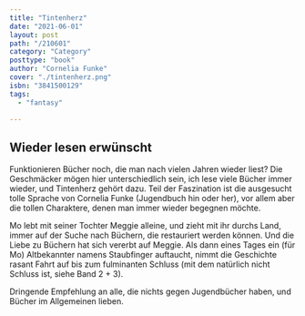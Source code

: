 ```yaml
---
title: "Tintenherz"
date: "2021-06-01"
layout: post
path: "/210601"
category: "Category"
posttype: "book"
author: "Cornelia Funke"
cover: "./tintenherz.png"
isbn: "3841500129"
tags:
  - "fantasy"

---
```

## Wieder lesen erwünscht

Funktionieren Bücher noch, die man nach vielen Jahren wieder liest? Die Geschmäcker mögen hier unterschiedlich sein, ich lese viele Bücher immer wieder, und Tintenherz gehört dazu. Teil der Faszination ist die ausgesucht tolle Sprache von Cornelia Funke (Jugendbuch hin oder her), vor allem aber die tollen Charaktere, denen man immer wieder begegnen möchte.

Mo lebt mit seiner Tochter Meggie alleine, und zieht mit ihr durchs Land, immer auf der Suche nach Büchern, die restauriert werden können. Und die Liebe zu Büchern hat sich vererbt auf Meggie. Als dann eines Tages ein (für Mo) Altbekannter namens Staubfinger auftaucht, nimmt die Geschichte rasant Fahrt auf bis zum fulminanten Schluss (mit dem natürlich nicht Schluss ist, siehe Band 2 + 3).

Dringende Empfehlung an alle, die nichts gegen Jugendbücher haben, und Bücher im Allgemeinen lieben.